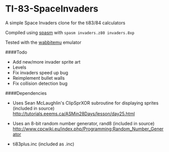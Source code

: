 # TI-83-SpaceInvaders
A simple Space Invaders clone for the ti83/84 calculators

Compiled using [spasm](https://wabbit.codeplex.com/) with `spasm invaders.z80 invaders.8xp`

Tested with the [wabbitemu](https://wabbit.codeplex.com/) emulator

####Todo

* Add new/more invader sprite art
* Levels
* Fix invaders speed up bug
* Reimplement bullet walls
* Fix collision detection bug

####Dependencies

* Uses Sean McLaughlin's ClipSprXOR subroutine for displaying sprites (included in source)
http://tutorials.eeems.ca/ASMin28Days/lesson/day25.html

* Uses an 8-bit random number generator, rand8 (included in source)
http://www.cpcwiki.eu/index.php/Programming:Random_Number_Generator 

* ti83plus.inc (included as .inc)
